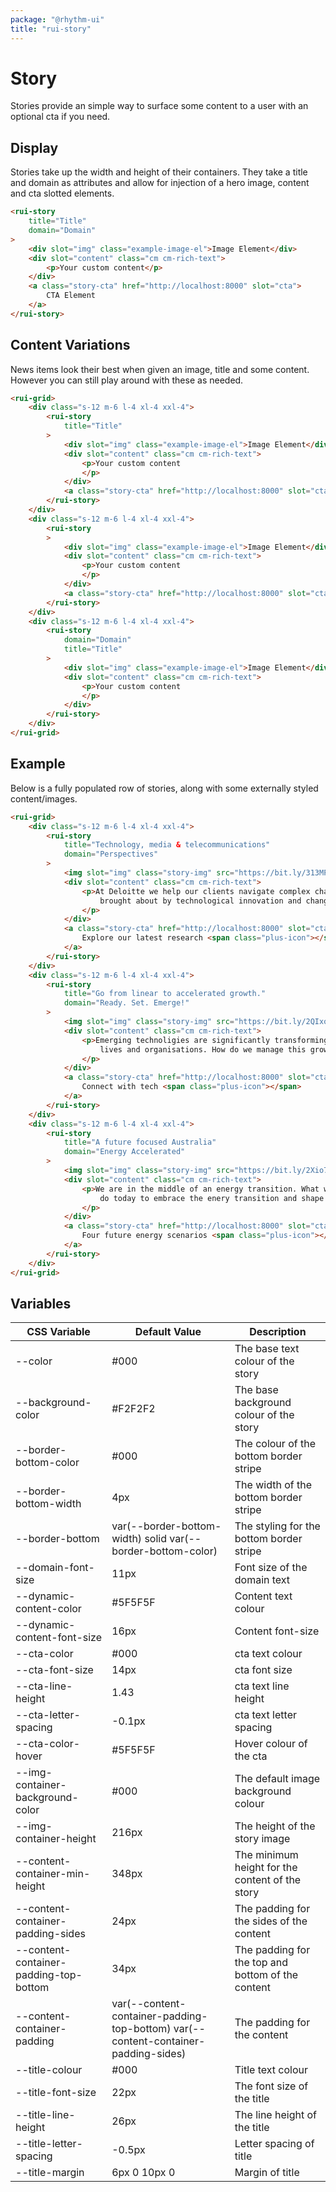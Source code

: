 ```yaml
---
package: "@rhythm-ui"
title: "rui-story"
---
```


# Story
Stories provide an simple way to surface some content to a user with an optional cta if you need.

## Display
Stories take up the width and height of their containers. They take a title and domain as attributes and allow for injection of a hero image, content and cta slotted elements.

```html preview
<rui-story
    title="Title"
    domain="Domain"
>
    <div slot="img" class="example-image-el">Image Element</div>
    <div slot="content" class="cm cm-rich-text">
        <p>Your custom content</p>
    </div>
    <a class="story-cta" href="http://localhost:8000" slot="cta">
        CTA Element
    </a>
</rui-story>
```

## Content Variations
News items look their best when given an image, title and some content. However you can still play around with these as needed.

```html preview
<rui-grid>
    <div class="s-12 m-6 l-4 xl-4 xxl-4">
        <rui-story
            title="Title"
        >
            <div slot="img" class="example-image-el">Image Element</div>
            <div slot="content" class="cm cm-rich-text">
                <p>Your custom content
                </p>
            </div>
            <a class="story-cta" href="http://localhost:8000" slot="cta">CTA element<span class="plus-icon"></span></a>
        </rui-story>
    </div>
    <div class="s-12 m-6 l-4 xl-4 xxl-4">
        <rui-story
        >
            <div slot="img" class="example-image-el">Image Element</div>
            <div slot="content" class="cm cm-rich-text">
                <p>Your custom content
                </p>
            </div>
            <a class="story-cta" href="http://localhost:8000" slot="cta">CTA element<span class="plus-icon"></span></a>
        </rui-story>
    </div>
    <div class="s-12 m-6 l-4 xl-4 xxl-4">
        <rui-story
            domain="Domain"
            title="Title"
        >
            <div slot="img" class="example-image-el">Image Element</div>
            <div slot="content" class="cm cm-rich-text">
                <p>Your custom content
                </p>
            </div>
        </rui-story>
    </div>
</rui-grid>
```

## Example
Below is a fully populated row of stories, along with some externally styled content/images.

```html preview
<rui-grid>
    <div class="s-12 m-6 l-4 xl-4 xxl-4">
        <rui-story
            title="Technology, media & telecommunications"
            domain="Perspectives"
        >
            <img slot="img" class="story-img" src="https://bit.ly/313MP5R" />
            <div slot="content" class="cm cm-rich-text">
                <p>At Deloitte we help our clients navigate complex challenges 
                    brought about by technological innovation and changes in consumer behaviour.
                </p>
            </div>
            <a class="story-cta" href="http://localhost:8000" slot="cta">
                Explore our latest research <span class="plus-icon"></span>
            </a>
        </rui-story>
    </div>
    <div class="s-12 m-6 l-4 xl-4 xxl-4">
        <rui-story
            title="Go from linear to accelerated growth."
            domain="Ready. Set. Emerge!"
        >
            <img slot="img" class="story-img" src="https://bit.ly/2QIxoeD" />
            <div slot="content" class="cm cm-rich-text">
                <p>Emerging technoligies are significantly transforming our
                    lives and organisations. How do we manage this growth, and harness it?
                </p>
            </div>
            <a class="story-cta" href="http://localhost:8000" slot="cta">
                Connect with tech <span class="plus-icon"></span>
            </a>
        </rui-story>
    </div>
    <div class="s-12 m-6 l-4 xl-4 xxl-4">
        <rui-story
            title="A future focused Australia"
            domain="Energy Accelerated"
        >
            <img slot="img" class="story-img" src="https://bit.ly/2Xio7ws" />
            <div slot="content" class="cm cm-rich-text">
                <p>We are in the middle of an energy transition. What will you 
                    do today to embrace the enery transition and shape the future of energy?
                </p>
            </div>
            <a class="story-cta" href="http://localhost:8000" slot="cta">
                Four future energy scenarios <span class="plus-icon"></span>
            </a>
        </rui-story>
    </div>
</rui-grid>
```

 ## Variables

| CSS Variable | Default Value | Description |
| --- | --- | --- |
| --color | #000 | The base text colour of the story  | 
| --background-color | #F2F2F2 | The base background colour of the story  | 
| --border-bottom-color | #000 | The colour of the bottom border stripe  | 
| --border-bottom-width | 4px | The width of the bottom border stripe  | 
| --border-bottom | var(--border-bottom-width) solid var(--border-bottom-color) | The styling for the bottom border stripe  | 
| --domain-font-size | 11px | Font size of the domain text  | 
| --dynamic-content-color | #5F5F5F | Content text colour  | 
| --dynamic-content-font-size | 16px | Content font-size  | 
| --cta-color | #000 | cta text colour  | 
| --cta-font-size | 14px | cta font size  | 
| --cta-line-height | 1.43 | cta text line height  | 
| --cta-letter-spacing | -0.1px | cta text letter spacing  | 
| --cta-color-hover | #5F5F5F | Hover colour of the cta  | 
| --img-container-background-color | #000 | The default image background colour  | 
| --img-container-height | 216px | The height of the story image  | 
| --content-container-min-height | 348px | The minimum height for the content of the story  | 
| --content-container-padding-sides | 24px | The padding for the sides of the content  | 
| --content-container-padding-top-bottom | 34px | The padding for the top and bottom of the content  | 
| --content-container-padding | var(--content-container-padding-top-bottom) var(--content-container-padding-sides) | The padding for the content  | 
| --title-colour | #000 | Title text colour  | 
| --title-font-size | 22px | The font size of the title  | 
| --title-line-height | 26px | The line height of the title  | 
| --title-letter-spacing | -0.5px | Letter spacing of title  | 
| --title-margin | 6px 0 10px 0 | Margin of title  | 
